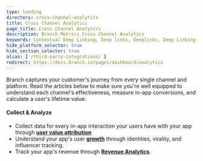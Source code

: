```yaml
---
type: landing
directory: cross-channel-analytics
title: Cross Channel Analytics
page_title: Cross Channel Analytics
description: Branch Metrics Cross Channel Analytics
keywords: Contextual Deep Linking, Deep links, Deeplinks, Deep Linking, Deeplinking, Deferred Deep Linking, Deferred Deeplinking, Google App Indexing, Google App Invites, Apple Universal Links, Android App Links, Apple Spotlight Search, Facebook App Links, AppLinks, Deepviews, Deep views, Dashboard, iOS9
hide_platform_selector: true
hide_section_selector: true
alias: [ /third-party-integrations/ ]
redirect: https://docs.branch.io/pages/dashboard/analytics
---
```


Branch captures your customer's journey from every single channel and platform. Read the articles below to make sure you're well equipped to understand each channel's effectiveness, measure in-app conversions, and calculate a user's lifetime value.

#### Collect & Analyze

- Collect data for every in-app interaction your users have with your app through **[user value attribution](user-value-attribution)**
- Understand your app's user **[growth](growth-attribution)** through identities, virality, and influencer tracking.
- Track your app's revenue through **[Revenue Analytics](revenue-analytics)**.
